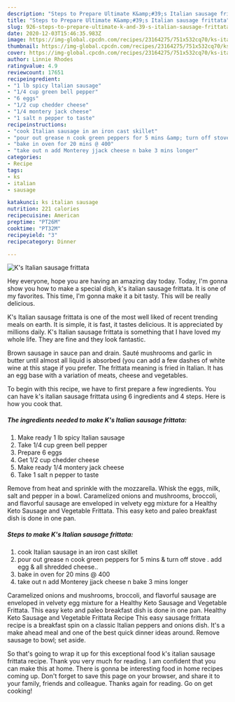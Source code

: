 ```yaml
---
description: "Steps to Prepare Ultimate K&amp;#39;s Italian sausage frittata"
title: "Steps to Prepare Ultimate K&amp;#39;s Italian sausage frittata"
slug: 926-steps-to-prepare-ultimate-k-and-39-s-italian-sausage-frittata
date: 2020-12-03T15:46:35.983Z
image: https://img-global.cpcdn.com/recipes/23164275/751x532cq70/ks-italian-sausage-frittata-recipe-main-photo.jpg
thumbnail: https://img-global.cpcdn.com/recipes/23164275/751x532cq70/ks-italian-sausage-frittata-recipe-main-photo.jpg
cover: https://img-global.cpcdn.com/recipes/23164275/751x532cq70/ks-italian-sausage-frittata-recipe-main-photo.jpg
author: Linnie Rhodes
ratingvalue: 4.9
reviewcount: 17651
recipeingredient:
- "1 lb spicy ltalian sausage"
- "1/4 cup green bell pepper"
- "6 eggs"
- "1/2 cup chedder cheese"
- "1/4 montery jack cheese"
- "1 salt n pepper to taste"
recipeinstructions:
- "cook Italian sausage in an iron cast skillet"
- "pour out grease n cook green peppers for 5 mins &amp; turn off stove . add egg &amp; all shredded cheese.."
- "bake in oven for 20 mins @ 400"
- "take out n add Monterey jjack cheese n bake 3 mins longer"
categories:
- Recipe
tags:
- ks
- italian
- sausage

katakunci: ks italian sausage 
nutrition: 221 calories
recipecuisine: American
preptime: "PT26M"
cooktime: "PT32M"
recipeyield: "3"
recipecategory: Dinner

---
```



![K&#39;s Italian sausage frittata](https://img-global.cpcdn.com/recipes/23164275/751x532cq70/ks-italian-sausage-frittata-recipe-main-photo.jpg)

Hey everyone, hope you are having an amazing day today. Today, I'm gonna show you how to make a special dish, k&#39;s italian sausage frittata. It is one of my favorites. This time, I'm gonna make it a bit tasty. This will be really delicious.

K&#39;s Italian sausage frittata is one of the most well liked of recent trending meals on earth. It is simple, it is fast, it tastes delicious. It is appreciated by millions daily. K&#39;s Italian sausage frittata is something that I have loved my whole life. They are fine and they look fantastic.

Brown sausage in sauce pan and drain. Sauté mushrooms and garlic in butter until almost all liquid is absorbed (you can add a few dashes of white wine at this stage if you prefer. The frittata meaning is fried in Italian. It has an egg base with a variation of meats, cheese and vegetables.


To begin with this recipe, we have to first prepare a few ingredients. You can have k&#39;s italian sausage frittata using 6 ingredients and 4 steps. Here is how you cook that.

<!--inarticleads1-->

##### The ingredients needed to make K&#39;s Italian sausage frittata:

1. Make ready 1 lb spicy ltalian sausage
1. Take 1/4 cup green bell pepper
1. Prepare 6 eggs
1. Get 1/2 cup chedder cheese
1. Make ready 1/4 montery jack cheese
1. Take 1 salt n pepper to taste


Remove from heat and sprinkle with the mozzarella. Whisk the eggs, milk, salt and pepper in a bowl. Caramelized onions and mushrooms, broccoli, and flavorful sausage are enveloped in velvety egg mixture for a Healthy Keto Sausage and Vegetable Frittata. This easy keto and paleo breakfast dish is done in one pan. 

<!--inarticleads2-->

##### Steps to make K&#39;s Italian sausage frittata:

1. cook Italian sausage in an iron cast skillet
1. pour out grease n cook green peppers for 5 mins &amp; turn off stove . add egg &amp; all shredded cheese..
1. bake in oven for 20 mins @ 400
1. take out n add Monterey jjack cheese n bake 3 mins longer


Caramelized onions and mushrooms, broccoli, and flavorful sausage are enveloped in velvety egg mixture for a Healthy Keto Sausage and Vegetable Frittata. This easy keto and paleo breakfast dish is done in one pan. Healthy Keto Sausage and Vegetable Frittata Recipe This easy sausage frittata recipe is a breakfast spin on a classic Italian peppers and onions dish. It&#39;s a make ahead meal and one of the best quick dinner ideas around. Remove sausage to bowl; set aside. 

So that's going to wrap it up for this exceptional food k&#39;s italian sausage frittata recipe. Thank you very much for reading. I am confident that you can make this at home. There is gonna be interesting food in home recipes coming up. Don't forget to save this page on your browser, and share it to your family, friends and colleague. Thanks again for reading. Go on get cooking!

